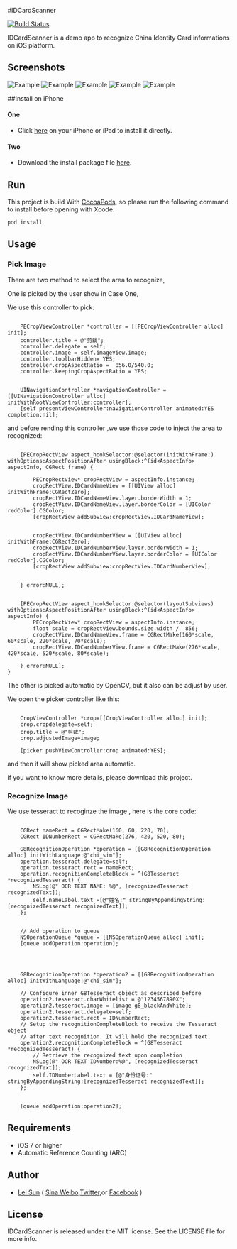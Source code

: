 


#IDCardScanner

[![Build Status](https://travis-ci.org/nextsun/IDCardScanner.svg?branch=master)](https://travis-ci.org/nextsun/IDCardScanner)



IDCardScanner is a demo app to recognize China Identity Card informations on iOS platform.


## Screenshots

![Example](./Docs/ReadmeAssets/a1.PNG "Example View")
![Example](./Docs/ReadmeAssets/a2.PNG "Example View")
![Example](./Docs/ReadmeAssets/b2.PNG "Example View")
![Example](./Docs/ReadmeAssets/c.PNG "Example View")
![Example](./Docs/ReadmeAssets/d.PNG "Example View")


##Install on iPhone

#### One

* Click  [here](https://dn-nextsun.qbox.me/itms-services.html?action=download-manifest&url=https://raw.githubusercontent.com/nextsun/IDCardScanner/master/Docs/Publish/app.plist)  on your iPhone or iPad to install it directly.

#### Two



* Download the install package file [here](https://raw.githubusercontent.com/nextsun/IDCardScanner/master/Docs/Publish/app.ipa).



## Run

This project is build With [CocoaPods](http://cocoapods.org), so please run the following command to install  before opening with Xcode.

    pod install



## Usage

### Pick Image


There are two method to select the area to recognize,

One is picked  by the user  show in Case One,

We use this controller to pick:

```

    PECropViewController *controller = [[PECropViewController alloc] init];    
    controller.title = @"剪裁";
    controller.delegate = self;   
    controller.image = self.imageView.image;
    controller.toolbarHidden= YES;
    controller.cropAspectRatio =  856.0/540.0;
    controller.keepingCropAspectRatio = YES;

    
    UINavigationController *navigationController = [[UINavigationController alloc] initWithRootViewController:controller];
    [self presentViewController:navigationController animated:YES completion:nil];

```

and before rending this controller ,we use those code to inject the area to  recognized:

```
    
    [PECropRectView aspect_hookSelector:@selector(initWithFrame:) withOptions:AspectPositionAfter usingBlock:^(id<AspectInfo> aspectInfo, CGRect frame) {
       
        PECropRectView* cropRectView = aspectInfo.instance;
        cropRectView.IDCardNameView = [[UIView alloc] initWithFrame:CGRectZero];
        cropRectView.IDCardNameView.layer.borderWidth = 1;
        cropRectView.IDCardNameView.layer.borderColor = [UIColor redColor].CGColor;
        [cropRectView addSubview:cropRectView.IDCardNameView];
        
        
        cropRectView.IDCardNumberView = [[UIView alloc] initWithFrame:CGRectZero];
        cropRectView.IDCardNumberView.layer.borderWidth = 1;
        cropRectView.IDCardNumberView.layer.borderColor = [UIColor redColor].CGColor;
        [cropRectView addSubview:cropRectView.IDCardNumberView];
        
        
    } error:NULL];
    
    
    [PECropRectView aspect_hookSelector:@selector(layoutSubviews) withOptions:AspectPositionAfter usingBlock:^(id<AspectInfo> aspectInfo) {
        PECropRectView* cropRectView = aspectInfo.instance;
        float scale = cropRectView.bounds.size.width /  856;
        cropRectView.IDCardNameView.frame = CGRectMake(160*scale, 60*scale, 220*scale, 70*scale);
        cropRectView.IDCardNumberView.frame = CGRectMake(276*scale, 420*scale, 520*scale, 80*scale);
    
    } error:NULL];
}
```


The other is picked automatic by OpenCV, but it also can be adjust by user.

We open the picker controller like this:

```

    CropViewController *crop=[[CropViewController alloc] init];
    crop.cropdelegate=self;    
    crop.title = @"剪裁";
    crop.adjustedImage=image;
    
    [picker pushViewController:crop animated:YES];

```

and  then it will show picked area automatic. 

if you want to know more details, please download this project.




### Recognize Image

We use  tesseract to recoginze the image , here is the core code:

```
    
    CGRect nameRect = CGRectMake(160, 60, 220, 70);
    CGRect IDNumberRect = CGRectMake(276, 420, 520, 80);
    
    G8RecognitionOperation *operation = [[G8RecognitionOperation alloc] initWithLanguage:@"chi_sim"];
    operation.tesseract.delegate=self;
    operation.tesseract.rect = nameRect;
    operation.recognitionCompleteBlock = ^(G8Tesseract *recognizedTesseract) {
        NSLog(@" OCR TEXT NAME: %@", [recognizedTesseract recognizedText]);
        self.nameLabel.text =[@"姓名:" stringByAppendingString: [recognizedTesseract recognizedText]];
    };
    
    
    // Add operation to queue
    NSOperationQueue *queue = [[NSOperationQueue alloc] init];
    [queue addOperation:operation];
    
    
    
    
    G8RecognitionOperation *operation2 = [[G8RecognitionOperation alloc] initWithLanguage:@"chi_sim"];
    
    // Configure inner G8Tesseract object as described before
    operation2.tesseract.charWhitelist = @"1234567890X";
    operation2.tesseract.image = [image g8_blackAndWhite];
    operation2.tesseract.delegate=self;
    operation2.tesseract.rect = IDNumberRect;
    // Setup the recognitionCompleteBlock to receive the Tesseract object
    // after text recognition. It will hold the recognized text.
    operation2.recognitionCompleteBlock = ^(G8Tesseract *recognizedTesseract) {
        // Retrieve the recognized text upon completion
        NSLog(@" OCR TEXT IDNumber:%@", [recognizedTesseract recognizedText]);
        self.IDNumberLabel.text = [@"身份证号:" stringByAppendingString:[recognizedTesseract recognizedText]];
    };
    
    
    [queue addOperation:operation2];

```



## Requirements

- iOS 7 or higher
- Automatic Reference Counting (ARC)

## Author

- [Lei Sun](http://github.com/nextsun) ( [Sina Weibo](https://weibo.com/nextsun),[Twitter](https://twitter.com/nextsuncn),or [Facebook](https://www.facebook.com/sunleibest) )

## License

IDCardScanner is released under the MIT license. See the LICENSE file for more info.

